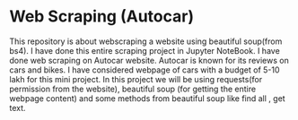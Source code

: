 # Web Scraping (Autocar)
This repository is about webscraping a website using beautiful soup(from bs4). I have done this entire scraping project in Jupyter NoteBook. I have done web scraping on Autocar website. Autocar is known for its reviews on cars and bikes. I have considered webpage of cars with a budget of 5-10 lakh for this mini project. In this project we will be using requests(for permission from the website), beautiful soup (for getting the entire webpage content) and some methods from beautiful soup like find all , get text.  
